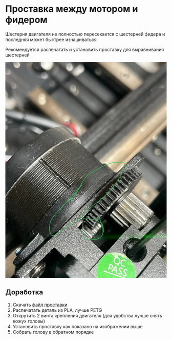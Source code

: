 # Проставка между мотором и фидером

Шестерня двигателя не полностью пересекается с шестерней фидера и последняя может быстрее изнашиваться

Рекомендуется распечатать и установить проставку для выравнивания шестерней

![Spacer](../img/spacer_between_motor_and_feeder.jpg)

## Доработка

1. Скачать [файл проставки](../files/nema-14-junta-kp3s-pro-v2-14mm.stl)
2. Распечатать деталь из PLA, лучше PETG
3. Открутить 2 винта крепления двигателя (для удобства лучше снять кожух головы)
4. Установить проставку как показано на изображении выше
5. Собрать голову в обратном порядке